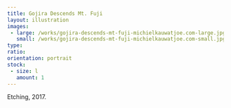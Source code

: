 ```yaml
---
title: Gojira Descends Mt. Fuji
layout: illustration
images:
 - large: /works/gojira-descends-mt-fuji-michielkauwatjoe.com-large.jpg
   small: /works/gojira-descends-mt-fuji-michielkauwatjoe.com-small.jpg
type: 
ratio:
orientation: portrait
stock:
 - size: l 
   amount: 1
---
```


Etching, 2017.
